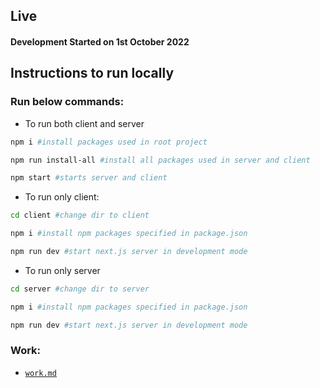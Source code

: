 ## Live 

#### Development Started on 1st October 2022

## Instructions to run locally

### Run below commands:

- To run both client and server 
```sh
npm i #install packages used in root project
```
```sh
npm run install-all #install all packages used in server and client
```
```sh
npm start #starts server and client
```

- To run only client:
```sh
cd client #change dir to client
```
```sh
npm i #install npm packages specified in package.json
```
```sh
npm run dev #start next.js server in development mode
```

- To run only server
```sh
cd server #change dir to server
```
```sh
npm i #install npm packages specified in package.json
```
```sh
npm run dev #start next.js server in development mode
```

### Work:

- [`work.md`](./work.md)